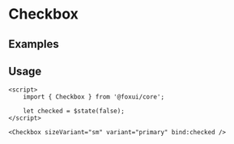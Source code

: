 <script>
	import Example from './Example.svelte';
</script>

# Checkbox

## Examples

<Example />

## Usage

```svelte
<script>
	import { Checkbox } from '@foxui/core';

	let checked = $state(false);
</script>

<Checkbox sizeVariant="sm" variant="primary" bind:checked />
```
